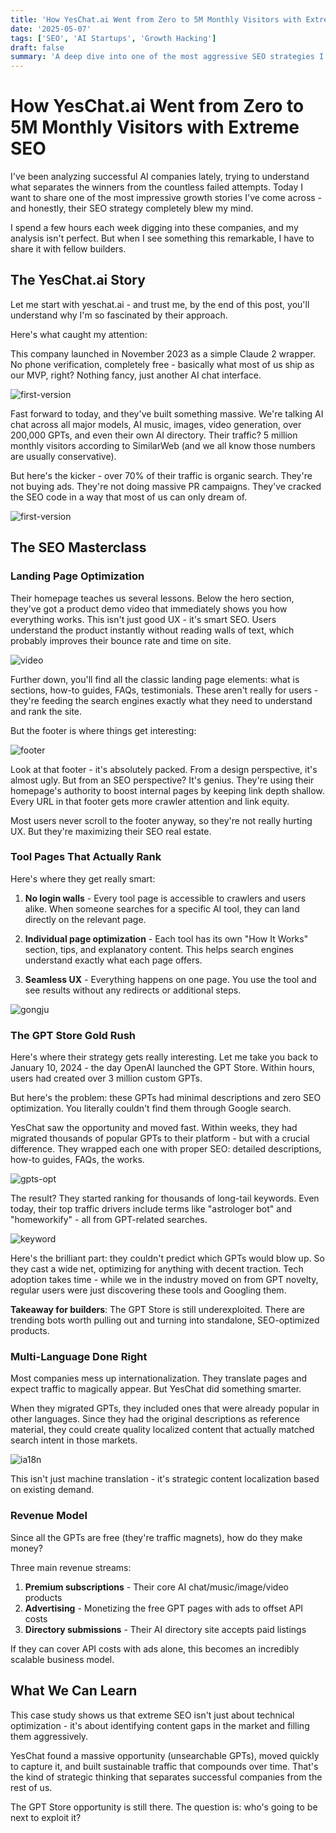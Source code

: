 ```yaml
---
title: 'How YesChat.ai Went from Zero to 5M Monthly Visitors with Extreme SEO'
date: '2025-05-07'
tags: ['SEO', 'AI Startups', 'Growth Hacking']
draft: false
summary: 'A deep dive into one of the most aggressive SEO strategies I've ever seen'
---
```


# How YesChat.ai Went from Zero to 5M Monthly Visitors with Extreme SEO

I've been analyzing successful AI companies lately, trying to understand what separates the winners from the countless failed attempts. Today I want to share one of the most impressive growth stories I've come across - and honestly, their SEO strategy completely blew my mind.

I spend a few hours each week digging into these companies, and my analysis isn't perfect. But when I see something this remarkable, I have to share it with fellow builders.

## The YesChat.ai Story

Let me start with yeschat.ai - and trust me, by the end of this post, you'll understand why I'm so fascinated by their approach.

Here's what caught my attention:

This company launched in November 2023 as a simple Claude 2 wrapper. No phone verification, completely free - basically what most of us ship as our MVP, right? Nothing fancy, just another AI chat interface.

![first-version](/static/images/01-yes-chat/claude2.png)

Fast forward to today, and they've built something massive. We're talking AI chat across all major models, AI music, images, video generation, over 200,000 GPTs, and even their own AI directory. Their traffic? 5 million monthly visitors according to SimilarWeb (and we all know those numbers are usually conservative).

But here's the kicker - over 70% of their traffic is organic search. They're not buying ads. They're not doing massive PR campaigns. They've cracked the SEO code in a way that most of us can only dream of.

![first-version](/static/images/01-yes-chat/now.png)

## The SEO Masterclass

### Landing Page Optimization

Their homepage teaches us several lessons. Below the hero section, they've got a product demo video that immediately shows you how everything works. This isn't just good UX - it's smart SEO. Users understand the product instantly without reading walls of text, which probably improves their bounce rate and time on site.

![video](/static/images/01-yes-chat/video.gif)

Further down, you'll find all the classic landing page elements: what is sections, how-to guides, FAQs, testimonials. These aren't really for users - they're feeding the search engines exactly what they need to understand and rank the site.

But the footer is where things get interesting:

![footer](/static/images/01-yes-chat/footer.png)

Look at that footer - it's absolutely packed. From a design perspective, it's almost ugly. But from an SEO perspective? It's genius. They're using their homepage's authority to boost internal pages by keeping link depth shallow. Every URL in that footer gets more crawler attention and link equity.

Most users never scroll to the footer anyway, so they're not really hurting UX. But they're maximizing their SEO real estate.

### Tool Pages That Actually Rank

Here's where they get really smart:

1. **No login walls** - Every tool page is accessible to crawlers and users alike. When someone searches for a specific AI tool, they can land directly on the relevant page.

2. **Individual page optimization** - Each tool has its own "How It Works" section, tips, and explanatory content. This helps search engines understand exactly what each page offers.

3. **Seamless UX** - Everything happens on one page. You use the tool and see results without any redirects or additional steps.

![gongju](/static/images/01-yes-chat/gongju.png)

### The GPT Store Gold Rush

Here's where their strategy gets really interesting. Let me take you back to January 10, 2024 - the day OpenAI launched the GPT Store. Within hours, users had created over 3 million custom GPTs.

But here's the problem: these GPTs had minimal descriptions and zero SEO optimization. You literally couldn't find them through Google search.

YesChat saw the opportunity and moved fast. Within weeks, they had migrated thousands of popular GPTs to their platform - but with a crucial difference. They wrapped each one with proper SEO: detailed descriptions, how-to guides, FAQs, the works.

![gpts-opt](/static/images/01-yes-chat/gpts-opt.png)

The result? They started ranking for thousands of long-tail keywords. Even today, their top traffic drivers include terms like "astrologer bot" and "homeworkify" - all from GPT-related searches.

![keyword](/static/images/01-yes-chat/keyword.png)

Here's the brilliant part: they couldn't predict which GPTs would blow up. So they cast a wide net, optimizing for anything with decent traction. Tech adoption takes time - while we in the industry moved on from GPT novelty, regular users were just discovering these tools and Googling them.

**Takeaway for builders**: The GPT Store is still underexploited. There are trending bots worth pulling out and turning into standalone, SEO-optimized products.

### Multi-Language Done Right

Most companies mess up internationalization. They translate pages and expect traffic to magically appear. But YesChat did something smarter.

When they migrated GPTs, they included ones that were already popular in other languages. Since they had the original descriptions as reference material, they could create quality localized content that actually matched search intent in those markets.

![ia18n](/static/images/01-yes-chat/multi-language.png)

This isn't just machine translation - it's strategic content localization based on existing demand.

### Revenue Model

Since all the GPTs are free (they're traffic magnets), how do they make money?

Three main revenue streams:

1. **Premium subscriptions** - Their core AI chat/music/image/video products
2. **Advertising** - Monetizing the free GPT pages with ads to offset API costs
3. **Directory submissions** - Their AI directory site accepts paid listings

If they can cover API costs with ads alone, this becomes an incredibly scalable business model.

## What We Can Learn

This case study shows us that extreme SEO isn't just about technical optimization - it's about identifying content gaps in the market and filling them aggressively.

YesChat found a massive opportunity (unsearchable GPTs), moved quickly to capture it, and built sustainable traffic that compounds over time. That's the kind of strategic thinking that separates successful companies from the rest of us.

The GPT Store opportunity is still there. The question is: who's going to be next to exploit it? 